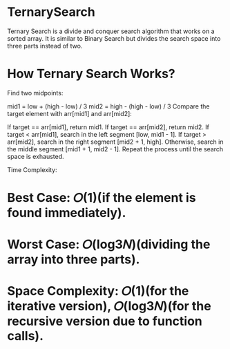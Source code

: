 # TernarySearch
Ternary Search is a divide and conquer search algorithm that works on a sorted array. It is similar to Binary Search but divides the search space into three parts instead of two.

# How Ternary Search Works?
Find two midpoints:

mid1 = low + (high - low) / 3
mid2 = high - (high - low) / 3
Compare the target element with arr[mid1] and arr[mid2]:

If target == arr[mid1], return mid1.
If target == arr[mid2], return mid2.
If target < arr[mid1], search in the left segment [low, mid1 - 1].
If target > arr[mid2], search in the right segment [mid2 + 1, high].
Otherwise, search in the middle segment [mid1 + 1, mid2 - 1].
Repeat the process until the search space is exhausted.

Time Complexity:
# Best Case: 𝑂(1)(if the element is found immediately).
# Worst Case: 𝑂(log3𝑁)(dividing the array into three parts).
# Space Complexity: 𝑂(1)(for the iterative version), 𝑂(log3𝑁)(for the recursive version due to function calls).
